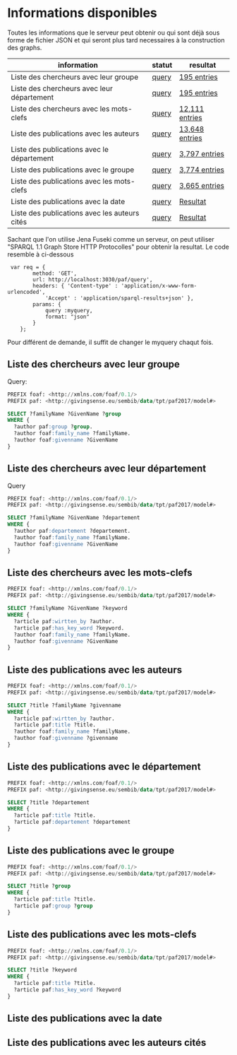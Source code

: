 # Informations disponibles

Toutes les informations que le serveur peut obtenir ou qui sont déjà sous forme de fichier JSON et qui seront plus tard necessaires à la construction des graphs.

|**information**                              |**statut**                                             |**resultat**     |
|---------------------------------------------|-------------------------------------------------------|---------------|
|Liste des chercheurs avec leur groupe        |[query](#liste-des-chercheurs-avec-leur-groupe)        |[195 entries](/visualisation/json/liste-des-chercheurs-avec-leur-groupe.json)
|Liste des chercheurs avec leur département   |[query](#liste-des-chercheurs-avec-leur-département)   |[195 entries](/visualisation/json/liste-des-chercheurs-avec-leur-département.json)
|Liste des chercheurs avec les mots-clefs     |[query](#liste-des-chercheurs-avec-les-mots-clefs)     |[12,111 entries](/visualisation/json/liste-des-chercheurs-avec-les-mots-clefs.json)
|Liste des publications avec les auteurs      |[query](#liste-des-publications-avec-les-auteurs)      |[13,648 entries](/visualisation/json/liste-des-publications-avec-les-auteurs.json)
|Liste des publications avec le département   |[query](#liste-des-publications-avec-le-département)   |[3,797 entries](/visualisation/json/liste-des-publications-avec-le-département.json)
|Liste des publications avec le groupe        |[query](#liste-des-publications-avec-le-groupe)        |[3,774 entries]("/visualisation/json/liste-des-publications-avec-le-groupe.json)
|Liste des publications avec les mots-clefs   |[query](#liste-des-publications-avec-les-mots-clefs)   |[3,665 entries](/visualisation/json/liste-des-publications-avec-les-mots-clefs.json)
|Liste des publications avec la date          |[query](#liste-des-publications-avec-la-date)          |[Resultat](/visualisation/json/liste-des-publications-avec-la-date.json.)
|Liste des publications avec les auteurs cités|[query](#liste-des-publications-avec-les-auteurs-cités)|[Resultat](/visualisation/json/liste-des-publications-avec-les-auteurs-cités.json)


Sachant que l'on utilise Jena Fuseki comme un serveur, on peut utiliser "SPARQL 1.1 Graph Store HTTP Protocolles"  pour obtenir la resultat. Le code resemble à ci-dessous

```Angular
 var req = {
        method: 'GET',
        url: http://localhost:3030/paf/query',
        headers: { 'Content-type' : 'application/x-www-form-urlencoded',
            'Accept' : 'application/sparql-results+json' },
        params: {
            query :myquery,
            format: "json"
        }
    };
  ```
  Pour différent de demande, il suffit de changer le myquery chaqut fois. 

## Liste des chercheurs avec leur groupe
Query:
```sql
PREFIX foaf: <http://xmlns.com/foaf/0.1/>
PREFIX paf: <http://givingsense.eu/sembib/data/tpt/paf2017/model#>

SELECT ?familyName ?GivenName ?group
WHERE {
  ?author paf:group ?group.
  ?author foaf:family_name ?familyName.
  ?author foaf:givenname ?GivenName
}
```
## Liste des chercheurs avec leur département
Query
```sql
PREFIX foaf: <http://xmlns.com/foaf/0.1/>
PREFIX paf: <http://givingsense.eu/sembib/data/tpt/paf2017/model#>

SELECT ?familyName ?GivenName ?departement
WHERE {
  ?author paf:departement ?departement.
  ?author foaf:family_name ?familyName.
  ?author foaf:givenname ?GivenName
}
```


## Liste des chercheurs avec les mots-clefs
``` sql
PREFIX foaf: <http://xmlns.com/foaf/0.1/>
PREFIX paf: <http://givingsense.eu/sembib/data/tpt/paf2017/model#>

SELECT ?familyName ?GivenName ?keyword
WHERE {
  ?article paf:wirtten_by ?author.
  ?article paf:has_key_word ?keyword.
  ?author foaf:family_name ?familyName.
  ?author foaf:givenname ?GivenName
}
```
## Liste des publications avec les auteurs
``` sql
PREFIX foaf: <http://xmlns.com/foaf/0.1/>
PREFIX paf: <http://givingsense.eu/sembib/data/tpt/paf2017/model#>

SELECT ?title ?familyName ?givenname
WHERE {
  ?article paf:wirtten_by ?author.
  ?article paf:title ?title.
  ?author foaf:family_name ?familyName.
  ?author foaf:givenname ?givenname
}
```

## Liste des publications avec le département
``` sql
PREFIX foaf: <http://xmlns.com/foaf/0.1/>
PREFIX paf: <http://givingsense.eu/sembib/data/tpt/paf2017/model#>

SELECT ?title ?departement
WHERE {
  ?article paf:title ?title.
  ?article paf:departement ?departement
}
```
## Liste des publications avec le groupe
``` sql
PREFIX foaf: <http://xmlns.com/foaf/0.1/>
PREFIX paf: <http://givingsense.eu/sembib/data/tpt/paf2017/model#>

SELECT ?title ?group
WHERE {
  ?article paf:title ?title.
  ?article paf:group ?group
}
```
## Liste des publications avec les mots-clefs
``` sql
PREFIX foaf: <http://xmlns.com/foaf/0.1/>
PREFIX paf: <http://givingsense.eu/sembib/data/tpt/paf2017/model#>

SELECT ?title ?keyword
WHERE {
  ?article paf:title ?title.
  ?article paf:has_key_word ?keyword 
}
```
## Liste des publications avec la date
## Liste des publications avec les auteurs cités
    
